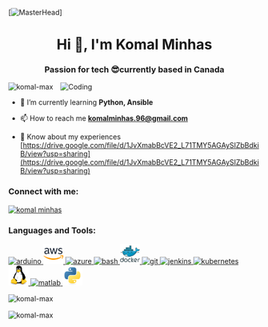 [![MasterHead](https://miro.medium.com/v2/resize:fit:1358/1*X7Q84nkQN1DiFXC-rQLt9g.gif)]
<h1 align="center">Hi 👋, I'm Komal Minhas</h1>
<h3 align="center">Passion for tech 😎currently based in Canada</h3>
<img align="right" alt="Coding" width="400" src=“https://cdn.dribbble.com/users/331265/screenshots/2498700/ana-d-small.gif”>

<p align="left"> <img src="https://komarev.com/ghpvc/?username=komal-max&label=Profile%20views&color=0e75b6&style=flat" alt="komal-max" /> </p>

- 🌱 I’m currently learning **Python, Ansible**

- 📫 How to reach me **komalminhas.96@gmail.com**

- 📄 Know about my experiences [https://drive.google.com/file/d/1JvXmabBcVE2_L71TMY5AGAySIZbBdkiB/view?usp=sharing](https://drive.google.com/file/d/1JvXmabBcVE2_L71TMY5AGAySIZbBdkiB/view?usp=sharing)

<h3 align="left">Connect with me:</h3>
<p align="left">
<a href="https://linkedin.com/in/komal minhas" target="blank"><img align="center" src="https://raw.githubusercontent.com/rahuldkjain/github-profile-readme-generator/master/src/images/icons/Social/linked-in-alt.svg" alt="komal minhas" height="30" width="40" /></a>
</p>

<h3 align="left">Languages and Tools:</h3>
<p align="left"> <a href="https://www.arduino.cc/" target="_blank" rel="noreferrer"> <img src="https://cdn.worldvectorlogo.com/logos/arduino-1.svg" alt="arduino" width="40" height="40"/> </a> <a href="https://aws.amazon.com" target="_blank" rel="noreferrer"> <img src="https://raw.githubusercontent.com/devicons/devicon/master/icons/amazonwebservices/amazonwebservices-original-wordmark.svg" alt="aws" width="40" height="40"/> </a> <a href="https://azure.microsoft.com/en-in/" target="_blank" rel="noreferrer"> <img src="https://www.vectorlogo.zone/logos/microsoft_azure/microsoft_azure-icon.svg" alt="azure" width="40" height="40"/> </a> <a href="https://www.gnu.org/software/bash/" target="_blank" rel="noreferrer"> <img src="https://www.vectorlogo.zone/logos/gnu_bash/gnu_bash-icon.svg" alt="bash" width="40" height="40"/> </a> <a href="https://www.docker.com/" target="_blank" rel="noreferrer"> <img src="https://raw.githubusercontent.com/devicons/devicon/master/icons/docker/docker-original-wordmark.svg" alt="docker" width="40" height="40"/> </a> <a href="https://git-scm.com/" target="_blank" rel="noreferrer"> <img src="https://www.vectorlogo.zone/logos/git-scm/git-scm-icon.svg" alt="git" width="40" height="40"/> </a> <a href="https://www.jenkins.io" target="_blank" rel="noreferrer"> <img src="https://www.vectorlogo.zone/logos/jenkins/jenkins-icon.svg" alt="jenkins" width="40" height="40"/> </a> <a href="https://kubernetes.io" target="_blank" rel="noreferrer"> <img src="https://www.vectorlogo.zone/logos/kubernetes/kubernetes-icon.svg" alt="kubernetes" width="40" height="40"/> </a> <a href="https://www.linux.org/" target="_blank" rel="noreferrer"> <img src="https://raw.githubusercontent.com/devicons/devicon/master/icons/linux/linux-original.svg" alt="linux" width="40" height="40"/> </a> <a href="https://www.mathworks.com/" target="_blank" rel="noreferrer"> <img src="https://upload.wikimedia.org/wikipedia/commons/2/21/Matlab_Logo.png" alt="matlab" width="40" height="40"/> </a> <a href="https://www.python.org" target="_blank" rel="noreferrer"> <img src="https://raw.githubusercontent.com/devicons/devicon/master/icons/python/python-original.svg" alt="python" width="40" height="40"/> </a> </p>

<p><img align="center" src="https://github-readme-stats.vercel.app/api/top-langs?username=komal-max&show_icons=true&locale=en&layout=compact" alt="komal-max" /></p>

<p><img align="center" src="https://github-readme-streak-stats.herokuapp.com/?user=komal-max&" alt="komal-max" /></p>

